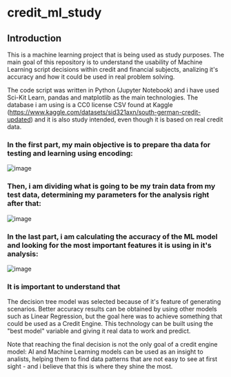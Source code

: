 # credit_ml_study

## Introduction 
This is a machine learning project that is being used as study purposes. The main goal of this repository is to understand the usability of Machine Learning script decisions within credit and financial subjects, analizing it's accuracy and how it could be used in real problem solving.

The code script was written in Python (Jupyter Notebook) and i have used Sci-Kit Learn, pandas and matplotlib as the main technologies. The database i am using is a CC0 license CSV found at Kaggle (https://www.kaggle.com/datasets/sid321axn/south-german-credit-updated) and it is also study intended, even though it is based on real credit data.

### In the first part, my main objective is to prepare tha data for testing and learning using encoding:

![image](https://github.com/JulioFS1/credit_ml_study/assets/105818155/56282121-50de-48e4-a9f3-fc706e5dc9a8)

### Then, i am dividing what is going to be my train data from my test data, determining my parameters for the analysis right after that:

![image](https://github.com/JulioFS1/credit_ml_study/assets/105818155/d37d4a3d-2c8b-4ed9-b580-8f8ccbc3690e)

### In the last part, i am calculating the accuracy of the ML model and looking for the most important features it is using in it's analysis:

![image](https://github.com/JulioFS1/credit_ml_study/assets/105818155/00003a6f-b991-4630-9513-0bee678cde35)

### It is important to understand that
The decision tree model was selected because of it's feature of generating scenarios. Better accuracy results can be obtained by using other models such as Linear Regression, but the goal here was to achieve something that could be used as a Credit Engine. This technology can be built using the "best model" variable and giving it real data to work and predict.

Note that reaching the final decision is not the only goal of a credit engine model: AI and Machine Learning models can be used as an insight to analists, helping them to find data patterns that are not easy to see at first sight - and i believe that this is where they shine the most.

